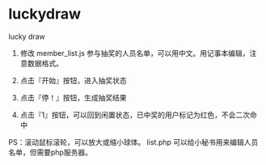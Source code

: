 # luckydraw
lucky draw 

1. 修改 member_list.js 参与抽奖的人员名单，可以用中文。用记事本编辑，注意数据格式。

2. 点击『开始』按钮，进入抽奖状态
3. 点击『停！』按钮，生成抽奖结果
4. 点击『1』按钮，可以回到闲置状态，已中奖的用户标记为红色，不会二次命中

PS：滚动鼠标滚轮，可以放大或缩小球体。
list.php 可以给小秘书用来编辑人员名单，但需要php服务器。
